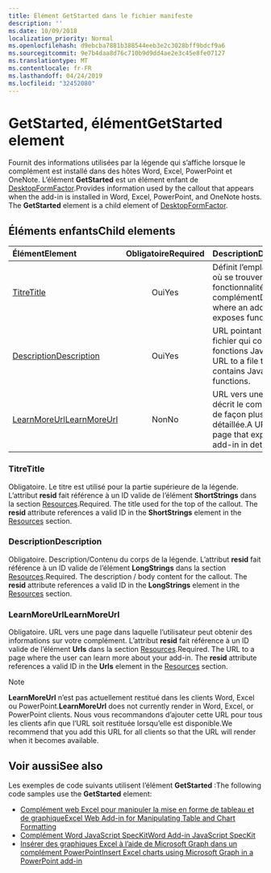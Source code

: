 ```yaml
---
title: Élément GetStarted dans le fichier manifeste
description: ''
ms.date: 10/09/2018
localization_priority: Normal
ms.openlocfilehash: d9ebcba7881b388544eeb3e2c3028bff9bdcf9a6
ms.sourcegitcommit: 9e7b4daa8d76c710b9d9dd4ae2e3c45e8fe07127
ms.translationtype: MT
ms.contentlocale: fr-FR
ms.lasthandoff: 04/24/2019
ms.locfileid: "32452080"
---
```

# <a name="getstarted-element"></a><span data-ttu-id="fbf83-102">GetStarted, élément</span><span class="sxs-lookup"><span data-stu-id="fbf83-102">GetStarted element</span></span>

<span data-ttu-id="fbf83-p101">Fournit des informations utilisées par la légende qui s’affiche lorsque le complément est installé dans des hôtes Word, Excel, PowerPoint et OneNote. L’élément **GetStarted** est un élément enfant de [DesktopFormFactor](desktopformfactor.md).</span><span class="sxs-lookup"><span data-stu-id="fbf83-p101">Provides information used by the callout that appears when the add-in is installed in Word, Excel, PowerPoint, and OneNote hosts. The **GetStarted** element is a child element of [DesktopFormFactor](desktopformfactor.md).</span></span>

## <a name="child-elements"></a><span data-ttu-id="fbf83-105">Éléments enfants</span><span class="sxs-lookup"><span data-stu-id="fbf83-105">Child elements</span></span>

| <span data-ttu-id="fbf83-106">Élément</span><span class="sxs-lookup"><span data-stu-id="fbf83-106">Element</span></span>                       | <span data-ttu-id="fbf83-107">Obligatoire</span><span class="sxs-lookup"><span data-stu-id="fbf83-107">Required</span></span> | <span data-ttu-id="fbf83-108">Description</span><span class="sxs-lookup"><span data-stu-id="fbf83-108">Description</span></span>                                        |
|:------------------------------|:--------:|:---------------------------------------------------|
| [<span data-ttu-id="fbf83-109">Titre</span><span class="sxs-lookup"><span data-stu-id="fbf83-109">Title</span></span>](#title)               | <span data-ttu-id="fbf83-110">Oui</span><span class="sxs-lookup"><span data-stu-id="fbf83-110">Yes</span></span>      | <span data-ttu-id="fbf83-111">Définit l’emplacement où se trouvent les fonctionnalités d’un complément</span><span class="sxs-lookup"><span data-stu-id="fbf83-111">Defines where an add-in exposes functionality.</span></span>     |
| [<span data-ttu-id="fbf83-112">Description</span><span class="sxs-lookup"><span data-stu-id="fbf83-112">Description</span></span>](#description)   | <span data-ttu-id="fbf83-113">Oui</span><span class="sxs-lookup"><span data-stu-id="fbf83-113">Yes</span></span>      | <span data-ttu-id="fbf83-114">URL pointant vers un fichier qui contient les fonctions JavaScript.</span><span class="sxs-lookup"><span data-stu-id="fbf83-114">A URL to a file that contains JavaScript functions.</span></span>|
| [<span data-ttu-id="fbf83-115">LearnMoreUrl</span><span class="sxs-lookup"><span data-stu-id="fbf83-115">LearnMoreUrl</span></span>](#learnmoreurl) | <span data-ttu-id="fbf83-116">Non</span><span class="sxs-lookup"><span data-stu-id="fbf83-116">No</span></span>       | <span data-ttu-id="fbf83-117">URL vers une page qui décrit le complément de façon plus détaillée.</span><span class="sxs-lookup"><span data-stu-id="fbf83-117">A URL to a page that explains the add-in in detail.</span></span>   |

### <a name="title"></a><span data-ttu-id="fbf83-118">Titre</span><span class="sxs-lookup"><span data-stu-id="fbf83-118">Title</span></span> 

<span data-ttu-id="fbf83-p102">Obligatoire. Le titre est utilisé pour la partie supérieure de la légende. L’attribut **resid** fait référence à un ID valide de l’élément **ShortStrings** dans la section [Resources](resources.md).</span><span class="sxs-lookup"><span data-stu-id="fbf83-p102">Required. The title used for the top of the callout. The **resid** attribute references a valid ID in the **ShortStrings** element in the [Resources](resources.md) section.</span></span>

### <a name="description"></a><span data-ttu-id="fbf83-122">Description</span><span class="sxs-lookup"><span data-stu-id="fbf83-122">Description</span></span>

<span data-ttu-id="fbf83-p103">Obligatoire. Description/Contenu du corps de la légende. L’attribut **resid** fait référence à un ID valide de l’élément **LongStrings** dans la section [Resources](resources.md).</span><span class="sxs-lookup"><span data-stu-id="fbf83-p103">Required. The description / body content for the callout. The **resid** attribute references a valid ID in the **LongStrings** element in the [Resources](resources.md) section.</span></span>

### <a name="learnmoreurl"></a><span data-ttu-id="fbf83-126">LearnMoreUrl</span><span class="sxs-lookup"><span data-stu-id="fbf83-126">LearnMoreUrl</span></span>

<span data-ttu-id="fbf83-p104">Obligatoire. URL vers une page dans laquelle l’utilisateur peut obtenir des informations sur votre complément. L’attribut **resid** fait référence à un ID valide de l’élément **Urls** dans la section [Resources](resources.md).</span><span class="sxs-lookup"><span data-stu-id="fbf83-p104">Required. The URL to a page where the user can learn more about your add-in. The **resid** attribute references a valid ID in the **Urls** element in the [Resources](resources.md) section.</span></span>

> [!NOTE]
> <span data-ttu-id="fbf83-130">**LearnMoreUrl** n’est pas actuellement restitué dans les clients Word, Excel ou PowerPoint.</span><span class="sxs-lookup"><span data-stu-id="fbf83-130">**LearnMoreUrl** does not currently render in Word, Excel, or PowerPoint clients.</span></span> <span data-ttu-id="fbf83-131">Nous vous recommandons d’ajouter cette URL pour tous les clients afin que l’URL soit restituée lorsqu’elle est disponible.</span><span class="sxs-lookup"><span data-stu-id="fbf83-131">We recommend that you add this URL for all clients so that the URL will render when it becomes available.</span></span> 

## <a name="see-also"></a><span data-ttu-id="fbf83-132">Voir aussi</span><span class="sxs-lookup"><span data-stu-id="fbf83-132">See also</span></span>

<span data-ttu-id="fbf83-133">Les exemples de code suivants utilisent l’élément **GetStarted** :</span><span class="sxs-lookup"><span data-stu-id="fbf83-133">The following code samples use the **GetStarted** element:</span></span>

* [<span data-ttu-id="fbf83-134">Complément web Excel pour manipuler la mise en forme de tableau et de graphique</span><span class="sxs-lookup"><span data-stu-id="fbf83-134">Excel Web Add-in for Manipulating Table and Chart Formatting</span></span>](https://github.com/OfficeDev/Excel-Add-in-JavaScript-SalesTracker)
* [<span data-ttu-id="fbf83-135">Complément Word JavaScript SpecKit</span><span class="sxs-lookup"><span data-stu-id="fbf83-135">Word Add-in JavaScript SpecKit</span></span>](https://github.com/OfficeDev/Word-Add-in-JS-SpecKit)
* [<span data-ttu-id="fbf83-136">Insérer des graphiques Excel à l’aide de Microsoft Graph dans un complément PowerPoint</span><span class="sxs-lookup"><span data-stu-id="fbf83-136">Insert Excel charts using Microsoft Graph in a PowerPoint add-in</span></span>](https://github.com/OfficeDev/PowerPoint-Add-in-Microsoft-Graph-ASPNET-InsertChart)
